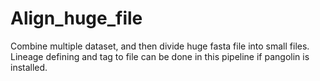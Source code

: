 # Align_huge_file
Combine multiple dataset, and then divide huge fasta file into small files. Lineage defining and tag to file can be done in this pipeline if pangolin is installed.  
